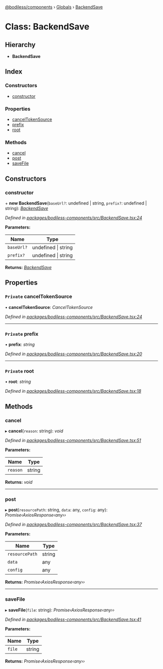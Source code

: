 [@bodiless/components](../README.md) › [Globals](../globals.md) › [BackendSave](backendsave.md)

# Class: BackendSave

## Hierarchy

* **BackendSave**

## Index

### Constructors

* [constructor](backendsave.md#constructor)

### Properties

* [cancelTokenSource](backendsave.md#private-canceltokensource)
* [prefix](backendsave.md#private-prefix)
* [root](backendsave.md#private-root)

### Methods

* [cancel](backendsave.md#cancel)
* [post](backendsave.md#post)
* [saveFile](backendsave.md#savefile)

## Constructors

###  constructor

\+ **new BackendSave**(`baseUrl?`: undefined | string, `prefix?`: undefined | string): *[BackendSave](backendsave.md)*

*Defined in [packages/bodiless-components/src/BackendSave.tsx:24](https://github.com/johnsonandjohnson/Bodiless-JS/blob/2dc2a49/packages/bodiless-components/src/BackendSave.tsx#L24)*

**Parameters:**

Name | Type |
------ | ------ |
`baseUrl?` | undefined &#124; string |
`prefix?` | undefined &#124; string |

**Returns:** *[BackendSave](backendsave.md)*

## Properties

### `Private` cancelTokenSource

• **cancelTokenSource**: *CancelTokenSource*

*Defined in [packages/bodiless-components/src/BackendSave.tsx:24](https://github.com/johnsonandjohnson/Bodiless-JS/blob/2dc2a49/packages/bodiless-components/src/BackendSave.tsx#L24)*

___

### `Private` prefix

• **prefix**: *string*

*Defined in [packages/bodiless-components/src/BackendSave.tsx:20](https://github.com/johnsonandjohnson/Bodiless-JS/blob/2dc2a49/packages/bodiless-components/src/BackendSave.tsx#L20)*

___

### `Private` root

• **root**: *string*

*Defined in [packages/bodiless-components/src/BackendSave.tsx:18](https://github.com/johnsonandjohnson/Bodiless-JS/blob/2dc2a49/packages/bodiless-components/src/BackendSave.tsx#L18)*

## Methods

###  cancel

▸ **cancel**(`reason`: string): *void*

*Defined in [packages/bodiless-components/src/BackendSave.tsx:51](https://github.com/johnsonandjohnson/Bodiless-JS/blob/2dc2a49/packages/bodiless-components/src/BackendSave.tsx#L51)*

**Parameters:**

Name | Type |
------ | ------ |
`reason` | string |

**Returns:** *void*

___

###  post

▸ **post**(`resourcePath`: string, `data`: any, `config`: any): *Promise‹AxiosResponse‹any››*

*Defined in [packages/bodiless-components/src/BackendSave.tsx:37](https://github.com/johnsonandjohnson/Bodiless-JS/blob/2dc2a49/packages/bodiless-components/src/BackendSave.tsx#L37)*

**Parameters:**

Name | Type |
------ | ------ |
`resourcePath` | string |
`data` | any |
`config` | any |

**Returns:** *Promise‹AxiosResponse‹any››*

___

###  saveFile

▸ **saveFile**(`file`: string): *Promise‹AxiosResponse‹any››*

*Defined in [packages/bodiless-components/src/BackendSave.tsx:41](https://github.com/johnsonandjohnson/Bodiless-JS/blob/2dc2a49/packages/bodiless-components/src/BackendSave.tsx#L41)*

**Parameters:**

Name | Type |
------ | ------ |
`file` | string |

**Returns:** *Promise‹AxiosResponse‹any››*
